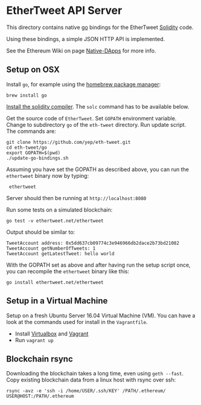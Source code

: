 # EtherTweet API Server

This directory contains native [go](https://golang.org) bindings for the EtherTweet [Solidity](https://solidity.readthedocs.org) code.

Using these bindings, a simple JSON HTTP API is implemented.

See the Ethereum Wiki on page [Native-DApps](https://github.com/ethereum/go-ethereum/wiki/Native-DApps:-Go-bindings-to-Ethereum-contracts) for more info.


## Setup on OSX

Install `go`, for example using the [homebrew package manager](http://brew.sh):

    brew install go
    
[Install the solidity compiler](http://www.ethdocs.org/en/latest/ethereum-clients/cpp-ethereum/index.html#installing-and-building). The `solc` command has to be available below.

Get the source code of `EtherTweet`. Set `GOPATH` environment variable. Change to subdirectory `go` of the `eth-tweet` directory. Run update script. The commands are:

    git clone https://github.com/yep/eth-tweet.git
    cd eth-tweet/go
    export GOPATH=$(pwd)
    ./update-go-bindings.sh

Assuming you have set the GOPATH as described above, you can run the `ethertweet` binary now by typing:

     ethertweet
     
Server should then be running at `http://localhost:8080`

Run some tests on a simulated blockchain:

    go test -v ethertweet.net/ethertweet
    
Output should be similar to:

    TweetAccount address: 0x5dd637cb09774c3e946966db2dace2b73bd21082
    TweetAccount getNumberOfTweets: 1
    TweetAccount getLatestTweet: hello world

With the GOPATH set as above and after having run the setup script once, you can recompile the `ethertweet` binary like this:

    go install ethertweet.net/ethertweet


## Setup in a Virtual Machine

Setup on a fresh Ubuntu Server 16.04 Virtual Machine (VM). You can have a look at the commands used for install in the `Vagrantfile`.

 - Install [Virtualbox](http://virtualbox.org) and [Vagrant](http://vagrantup.com)
 - Run `vagrant up`


## Blockchain rsync

Downloading the blockchain takes a long time, even using `geth --fast`. Copy existing blockchain data from a linux host with rsync over ssh:

    rsync -avz -e 'ssh -i /home/USER/.ssh/KEY' /PATH/.ethereum/ USER@HOST:/PATH/.ethereum

